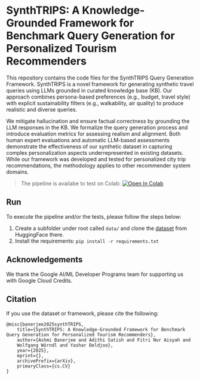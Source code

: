 # SynthTRIPS: A Knowledge-Grounded Framework for Benchmark Query Generation for Personalized Tourism Recommenders

This repository contains the code files for the SynthTRIPS Query Generation Framework. SynthTRIPS is a novel framework for generating synthetic travel queries using LLMs grounded in curated knowledge base (KB). Our approach combines persona-based preferences (e.g., budget, travel style) with explicit sustainability filters (e.g., walkability, air quality) to produce realistic and diverse queries. 

We mitigate hallucination and ensure factual correctness by grounding the LLM responses in the KB. We formalize the query generation process and introduce evaluation metrics for assessing realism and alignment. Both human expert evaluations and automatic LLM-based assessments demonstrate the effectiveness of our synthetic dataset in capturing complex personalization aspects underrepresented in existing datasets. While our framework was developed and tested for personalized city trip recommendations, the methodology applies to other recommender system domains.

> The pipeline is availabe to test on Colab: 
> [![Open In Colab](https://colab.research.google.com/assets/colab-badge.svg)](https://colab.research.google.com/github/ashmibanerjee/synthTRIPS-code/blob/main/SynthTRIPS_Query_Gen_Pipeline.ipynb)

## Run 

To execute the pipeline and/or the tests, please follow the steps below: 

1. Create a subfolder under root called `data/` and clone the [dataset](https://huggingface.co/datasets/ashmib/synthTRIPS) from HuggingFace there. 
2. Install the requirements: `pip install -r requirements.txt` 


## Acknowledgements
We thank the Google AI/ML Developer Programs team for supporting us with Google Cloud Credits.


## Citation 

If you use the dataset or framework, please cite the following: 

    @misc{banerjee2025synthTRIPS,
        title={SynthTRIPS: A Knowledge-Grounded Framework for Benchmark Query Generation for Personalized Tourism Recommenders},
        author={Ashmi Banerjee and Adithi Satish and Fitri Nur Aisyah and
        Wolfgang Wörndl and Yashar Deldjoo},
        year={2025},
        eprint={},
        archivePrefix={arXiv},
        primaryClass={cs.CV}
    }
